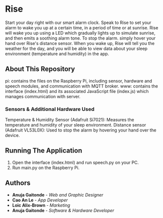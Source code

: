 # Rise

Start your day right with our smart alarm clock. Speak to Rise to set your alarm to wake you up at a certain time, in a period of time or at sunrise. Rise will wake you up using a LED which gradually lights up to simulate sunrise, and then emits a soothing alarm tone. To stop the alarm. simply hover your hand over Rise's distance sensor. When you wake up, Rise will tell you the weather for the day, and you will be able to view data about your sleep environment (temperature and humidity) in the app.

## About This Repository

pi: contains the files on the Raspberry Pi, including sensor, hardware and speech modules, and communication with MQTT broker.
www: contains the interface (index.html) and its associated JavaScript file (index.js) which manages communication with server.

### Sensors & Additional Hardware Used

Temperature & Humidity Sensor (Adafruit Si7021): Measures the temperature and humidity of your sleep environment.
Distance sensor (Adafruit VL53L0X): Used to stop the alarm by hovering your hand over the device.

## Running The Application

1. Open the interface (index.html) and run speech.py on your PC.
2. Run main.py on the Raspberry Pi.

## Authors

* **Anuja Gaitonde** - *Web and Graphic Designer*
* **Cao An Le** - *App Developer*
* **Loic Alix-Brown** - *Marketing*
* **Anuja Gaitonde** - *Software & Hardware Developer*
